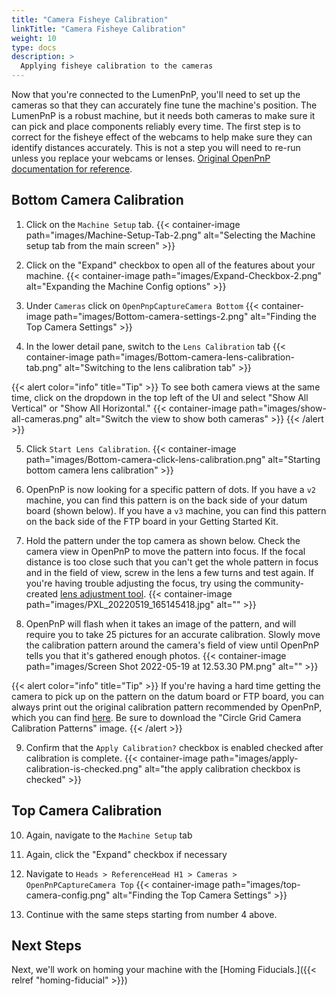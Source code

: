 ```yaml
---
title: "Camera Fisheye Calibration"
linkTitle: "Camera Fisheye Calibration"
weight: 10
type: docs
description: >
  Applying fisheye calibration to the cameras
---
```


Now that you're connected to the LumenPnP, you'll need to set up the cameras so that they can accurately fine tune the machine's position. The LumenPnP is a robust machine, but it needs both cameras to make sure it can pick and place components reliably every time. The first step is to correct for the fisheye effect of the webcams to help make sure they can identify distances accurately. This is not a step you will need to re-run unless you replace your webcams or lenses. [Original OpenPnP documentation for reference](https://github.com/openpnp/openpnp/wiki/Camera-Lens-Calibration).

## Bottom Camera Calibration

1. Click on the `Machine Setup` tab.
  {{< container-image path="images/Machine-Setup-Tab-2.png" alt="Selecting the Machine setup tab from the main screen" >}}

2. Click on the "Expand" checkbox to open all of the features about your machine.
  {{< container-image path="images/Expand-Checkbox-2.png" alt="Expanding the Machine Config options" >}}

3. Under `Cameras` click on `OpenPnpCaptureCamera Bottom`
  {{< container-image path="images/Bottom-camera-settings-2.png" alt="Finding the Top Camera Settings" >}}

4. In the lower detail pane, switch to the `Lens Calibration` tab
  {{< container-image path="images/Bottom-camera-lens-calibration-tab.png" alt="Switching to the lens calibration tab" >}}

{{< alert color="info" title="Tip" >}}
To see both camera views at the same time, click on the dropdown in the top left of the UI and select "Show All Vertical" or "Show All Horizontal."
{{< container-image path="images/show-all-cameras.png" alt="Switch the view to show both cameras" >}}
{{< /alert >}}

5. Click `Start Lens Calibration`.
  {{< container-image path="images/Bottom-camera-click-lens-calibration.png" alt="Starting bottom camera lens calibration" >}}

6. OpenPnP is now looking for a specific pattern of dots. If you have a `v2` machine, you can find this pattern is on the back side of your datum board (shown below). If you have a `v3` machine, you can find this pattern on the back side of the FTP board in your Getting Started Kit.

7. Hold the pattern under the top camera as shown below. Check the camera view in OpenPnP to move the pattern into focus. If the focal distance is too close such that you can't get the whole pattern in focus and in the field of view, screw in the lens a few turns and test again. If you're having trouble adjusting the focus, try using the community-created [lens adjustment tool](https://www.printables.com/model/208453-lumen-pnp-lens-adjustment-tool).
  {{< container-image path="images/PXL_20220519_165145418.jpg" alt="" >}}

8. OpenPnP will flash when it takes an image of the pattern, and will require you to take 25 pictures for an accurate calibration. Slowly move the calibration pattern around the camera's field of view until OpenPnP tells you that it's gathered enough photos.
  {{< container-image path="images/Screen Shot 2022-05-19 at 12.53.30 PM.png" alt="" >}}

{{< alert color="info" title="Tip" >}}
If you're having a hard time getting the camera to pick up on the pattern on the datum board or FTP board, you can always print out the original calibration pattern recommended by OpenPnP, which you can find [here](https://nerian.com/support/calibration-patterns/). Be sure to download the "Circle Grid Camera Calibration Patterns" image.
{{< /alert >}}

9. Confirm that the `Apply Calibration?` checkbox is enabled checked after calibration is complete.
  {{< container-image path="images/apply-calibration-is-checked.png" alt="the apply calibration checkbox is checked" >}}

## Top Camera Calibration

10. Again, navigate to the `Machine Setup` tab
11. Again, click the "Expand" checkbox if necessary
12. Navigate to `Heads > ReferenceHead H1 > Cameras > OpenPnPCaptureCamera Top`
  {{< container-image path="images/top-camera-config.png" alt="Finding the Top Camera Settings" >}}

13. Continue with the same steps starting from number 4 above.

## Next Steps

Next, we'll work on homing your machine with the [Homing Fiducials.]({{< relref "homing-fiducial" >}})
